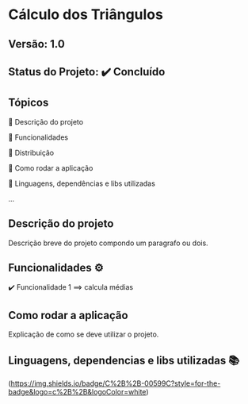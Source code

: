# Cálculo dos Triângulos
## Versão: 1.0 
## Status do Projeto: ✔️ Concluído 

## Tópicos
🔹 Descrição do projeto 

🔹 Funcionalidades

🔹 Distribuição

🔹 Como rodar a aplicação

🔹 Linguagens, dependências e libs utilizadas

...

## Descrição do projeto
Descrição breve do projeto compondo um paragrafo ou dois.

## Funcionalidades ⚙️
✔️ Funcionalidade 1
==> calcula médias

## Como rodar a aplicação 
Explicação de como se deve utilizar o projeto.

## Linguagens, dependencias e libs utilizadas 📚

(https://img.shields.io/badge/C%2B%2B-00599C?style=for-the-badge&logo=c%2B%2B&logoColor=white)
